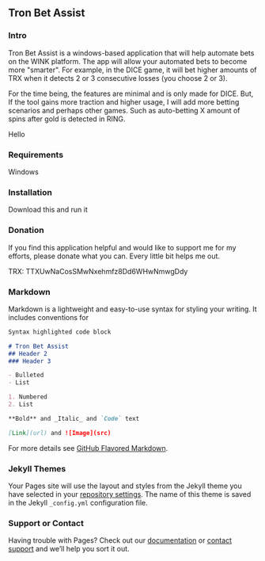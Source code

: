 ## Tron Bet Assist

### Intro
Tron Bet Assist is a windows-based application that will help automate bets on the WINK platform. The app will allow your automated bets to become more "smarter". For example, in the DICE game, it will bet higher amounts of TRX when it detects 2 or 3 consecutive losses (you choose 2 or 3).

For the time being, the features are minimal and is only made for DICE. But, If the tool gains more traction and higher usage, I will add more betting scenarios and perhaps other games. Such as auto-betting X amount of spins after gold is detected in RING.

<span>Hello</span>

### Requirements
Windows

### Installation
<a>Download this</a> and run it

### Donation
If you find this application helpful and would like to support me for my efforts, please donate what you can. Every little bit helps me out.

TRX: TTXUwNaCosSMwNxehmfz8Dd6WHwNmwgDdy

### Markdown

Markdown is a lightweight and easy-to-use syntax for styling your writing. It includes conventions for

```markdown
Syntax highlighted code block

# Tron Bet Assist
## Header 2
### Header 3

- Bulleted
- List

1. Numbered
2. List

**Bold** and _Italic_ and `Code` text

[Link](url) and ![Image](src)
```

For more details see [GitHub Flavored Markdown](https://guides.github.com/features/mastering-markdown/).

### Jekyll Themes

Your Pages site will use the layout and styles from the Jekyll theme you have selected in your [repository settings](https://github.com/TronBetAssist/TronBetAssist.github.io/settings). The name of this theme is saved in the Jekyll `_config.yml` configuration file.

### Support or Contact

Having trouble with Pages? Check out our [documentation](https://help.github.com/categories/github-pages-basics/) or [contact support](https://github.com/contact) and we’ll help you sort it out.
